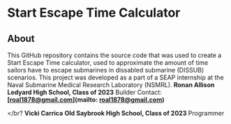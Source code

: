 # Start Escape Time Calculator
## About
This GitHub repository contains the source code that was used to create a Start Escape Time calculator, used to approximate the amount of time sailors have to escape submarines in dissabled submarine (DISSUB) scenarios. This project was developed as a part of a SEAP internship at the Naval Submarine Medical Research Laboratory (NSMRL). 
**Ronan Allison**
**Ledyard High School, Class of 2023**
Builder
Contact: **[roal1878@gmail.com](mailto: roal1878@gmail.com)**

</br?
**Vicki Carrica**
**Old Saybrook High School, Class of 2023**
Programmer



